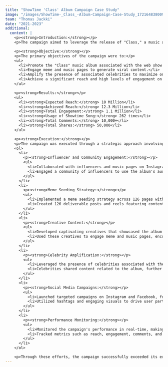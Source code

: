 ```yaml
---
title: "ShowTime 'Class' Album Campaign Case Study"
image: "/images/ShowTime-_Class_-Album-Campaign-Case-Study_1721648380093.png"
team: "Thomas Jackki"
date: "2021-2023"
additional:
  content: |
    <p><strong>Introduction:</strong></p>
    <p>The campaign aimed to leverage the release of "Class," a music album song associated with the web show "Showtime" on Hotstar's OTT platform. The goal was to create a viral buzz and maximize online visibility by engaging meme and music pages on Instagram and Facebook, using captivating creatives derived from the album video and showcasing the show's affiliation with popular celebrities.</p>

    <p><strong>Objective:</strong></p>
    <p>The primary objectives of the campaign were to:</p>
    <ul>
      <li>Promote the "Class" music album associated with the web show "Showtime."</li>
      <li>Engage meme and music pages to generate viral content.</li>
      <li>Amplify the presence of associated celebrities to maximize online visibility.</li>
      <li>Achieve a significant reach and high levels of engagement on social media platforms.</li>
    </ul>

    <p><strong>Results:</strong></p>
    <ul>
      <li><strong>Expected Reach:</strong> 10 Million</li>
      <li><strong>Achieved Reach:</strong> 12.3 Million</li>
      <li><strong>Total Engagement:</strong> 1.1 Million</li>
      <li><strong>Usage of Showtime Song:</strong> 262 times</li>
      <li><strong>Total Comments:</strong> 10,000+</li>
      <li><strong>Total Shares:</strong> 50,000</li>
    </ul>

    <p><strong>Execution:</strong></p>
    <p>The campaign was executed through a strategic approach involving multiple tactics:</p>
    <ol>
      <li>
        <p><strong>Influencer and Community Engagement:</strong></p>
        <ul>
          <li>Collaborated with influencers and music pages on Instagram and Facebook to promote the "Class" album.</li>
          <li>Engaged a community of influencers to use the album's audio in their posts, sparking a new sensation and amplifying the campaign's reach.</li>
        </ul>
      </li>
      <li>
        <p><strong>Meme Seeding Strategy:</strong></p>
        <ul>
          <li>Implemented a meme seeding strategy across 126 pages with a collective follower base of 85.7 million.</li>
          <li>Created 126 deliverable posts and reels featuring content derived from the album video, ensuring wide dissemination.</li>
        </ul>
      </li>
      <li>
        <p><strong>Creative Content:</strong></p>
        <ul>
          <li>Developed captivating creatives that showcased the album video and highlighted the show's affiliation.</li>
          <li>Used these creatives to engage meme and music pages, encouraging them to share and promote the content.</li>
        </ul>
      </li>
      <li>
        <p><strong>Celebrity Amplification:</strong></p>
        <ul>
          <li>Leveraged the presence of celebrities associated with the web show to create viral buzz.</li>
          <li>Celebrities shared content related to the album, further amplifying its reach and visibility.</li>
        </ul>
      </li>
      <li>
        <p><strong>Social Media Campaigns:</strong></p>
        <ul>
          <li>Launched targeted campaigns on Instagram and Facebook, focusing on meme and music pages.</li>
          <li>Utilized hashtags and engaging visuals to drive user participation and sharing.</li>
        </ul>
      </li>
      <li>
        <p><strong>Performance Monitoring:</strong></p>
        <ul>
          <li>Monitored the campaign's performance in real-time, making adjustments as needed to maximize effectiveness.</li>
          <li>Tracked metrics such as reach, engagement, comments, and shares to gauge success.</li>
        </ul>
      </li>
    </ol>

    <p>Through these efforts, the campaign successfully exceeded its expected reach and generated significant engagement, making the "Class" music album a prominent presence in digital media. The strategic use of influencers, meme pages, and celebrity amplification played a crucial role in achieving these results.</p>
---
```


